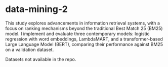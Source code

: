 # data-mining-2

This study explores advancements in information retrieval systems, with a focus on ranking mechanisms beyond the traditional Best
Match 25 (BM25) model. I implement and evaluate three contemporary models: logistic regression with word embeddings, LambdaMART, and a transformer-based Large Language Model (BERT),
comparing their performance against BM25 on a validation dataset.

Datasets not available in the repo.
